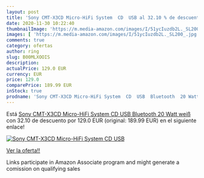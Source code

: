 ```yaml
---
layout: post
title: 'Sony CMT-X3CD Micro-HiFi System  CD  USB al 32.10 % de descuento'
date: 2020-11-30 10:22:40
thumbnailImage: 'https://m.media-amazon.com/images/I/51ycIuzdb2L._SL200_.jpg'
images: [ 'https://m.media-amazon.com/images/I/51ycIuzdb2L._SL200_.jpg' ]
comments: true
category: ofertas
author: ring
slug: B00MLXOOIS
description:
actualPrice: 129.0 EUR
currency: EUR
price: 129.0
comparePrice: 189.99 EUR
inStock: true
prodname: 'Sony CMT-X3CD Micro-HiFi System  CD  USB  Bluetooth  20 Watt  weiß'
---
```


Está [Sony CMT-X3CD Micro-HiFi System  CD  USB  Bluetooth  20 Watt  weiß](https://www.amazon.de/dp/B00MLXOOIS/?tag=tolees0ca-21) con 32.10 de descuento por 129.0 EUR (original: 189.99 EUR) en el siguiente enlace!

[![Sony CMT-X3CD Micro-HiFi System  CD  USB](https://m.media-amazon.com/images/I/51ycIuzdb2L._SL200_.jpg)](https://www.amazon.de/dp/B00MLXOOIS/?tag=tolees0ca-21)

[Ver la oferta!!](https://www.amazon.de/dp/B00MLXOOIS/?tag=tolees0ca-21)

Links participate in Amazon Associate program and might generate a comission on qualifying sales



